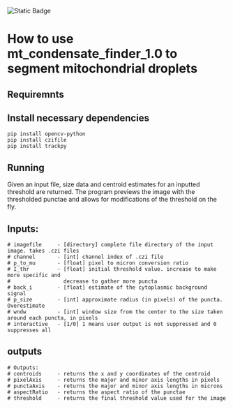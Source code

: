 ![Static Badge](https://img.shields.io/badge/mt_Droplets-1.0-red)
# How to use mt_condensate_finder_1.0 to segment mitochondrial droplets

## Requiremnts 
## Install necessary dependencies
    pip install opencv-python
    pip install czifile
    pip install trackpy

## Running 
 Given an input file, size data and centroid estimates for an inputted threshold are returned. The program previews the image with the thresholded punctae and allows for modifications of the threshold on the fly.   
## Inputs:   
    # imagefile     - [directory] complete file directory of the input image. takes .czi files
    # channel       - [int] channel index of .czi file
    # p_to_mu       - [float] pixel to micron conversion ratio
    # I_thr         - [float] initial threshold value. increase to make more specific and 
    #                 decrease to gather more puncta
    # back_i        - [float] estimate of the cytoplasmic background signal
    # p_size        - [int] approximate radius (in pixels) of the puncta. Overestimate
    # wndw          - [int] window size from the center to the size taken around each puncta, in pixels
    # interactive   - [1/0] 1 means user output is not suppressed and 0 suppresses all
##                 outputs
    # Outputs:
    # centroids     - returns the x and y coordinates of the centroid
    # pixelAxis     - returns the major and minor axis lengths in pixels
    # punctaAxis    - returns the major and minor axis lengths in microns
    # aspectRatio   - returns the aspect ratio of the punctae
    # threshold     - returns the final threshold value used for the image
    
